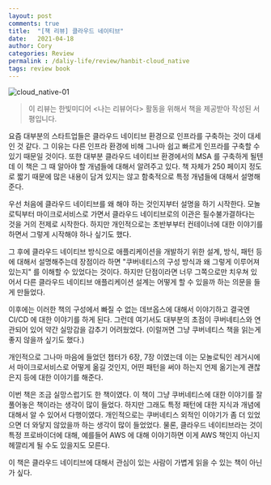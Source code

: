 ```yaml
---
layout: post
comments: true
title:  "[책 리뷰] 클라우드 네이티브"
date:   2021-04-18
author: Cory
categories: Review
permalink : /daliy-life/review/hanbit-cloud_native
tags: review book
---
```


<img src="https://lh3.googleusercontent.com/pw/ACtC-3cwV3AswjZT1-1M-umbtSfkvhfh3VTmbWDD5E4qKEJEZiVdaqWVqjLlIKzaBxKHNXrnGprCdIeqRCeVEvSdwfVLE6n1wf021RHohQo9A-j_CWNj6WdiKz-EpP-GwDAYZjLujSoltjX0Qe8G3t0c0gwn=w960-h720-no?authuser=0" alt="cloud_native-01">

> 이 리뷰는 한빛미디어 <나는 리뷰어다> 활동을 위해서 책을 제공받아 작성된 서평입니다.

요즘 대부분의 스타트업들은 클라우드 네이티브 환경으로 인프라를 구축하는 것이 대세인 것 같다. 그 이유는 다른 인프라 환경에 비해 그나마 쉽고 빠르게 인프라를 구축할 수 있기 때문일 것이다. 또한 대부분 클라우드 네이티브 환경에서의 MSA 를 구축하게 될텐데 이 책은 그 때 알아야 할 개념들에 대해서 알려주고 있다. 책 자체가 250 페이지 정도로 짧기 때문에 많은 내용이 담겨 있지는 않고 함축적으로 특정 개념들에 대해서 설명해준다.

우선 처음에 클라우드 네이티브를 왜 해야 하는 것인지부터 설명을 하기 시작한다. 모놀로틱부터 마이크로서비스로 가면서 클라우드 네이티브로의 이관은 필수불가결하다는 것을 거의 전제로 시작한다. 하지만 개인적으로는 초반부부터 컨테이너에 대한 이야기를 하면서 그렇게 시작해야 하나 싶기도 했다.

그 후에 클라우드 네이티브 방식으로 애플리케이션을 개발하기 위한 설계, 방식, 패턴 등에 대해서 설명해주는데 장점이라 하면 "쿠버네티스의 구성 방식과 왜 그렇게 이루어져 있는지" 를 이해할 수 있었다는 것이다. 하지만 단점이라면 너무 그쪽으로만 치우쳐 있어서 다른 클라우드 네이티브 애플리케이션 설계는 어떻게 할 수 있을까 하는 의문을 들게 만들었다.

이후에는 이러한 책의 구성에서 빠질 수 없는 데브옵스에 대해서 이야기하고 결국엔 CI/CD 에 대한 이야기를 하게 된다. 그런데 여기서도 대부분의 초점이 쿠버네티스와 연관되어 있어 약간 실망감을 감추기 어려웠었다. (이럴꺼면 그냥 쿠버네티스 책을 읽는게 좋지 않을까 싶기도 했다.)

개인적으로 그나마 마음에 들었던 챕터가 6장, 7장 이였는데 이는 모놀로틱인 레거시에서 마이크로서비스로 어떻게 옮길 것인지, 어떤 패턴을 써야 하는지 언제 옮기는게 괜찮은지 등에 대한 이야기를 해준다.

이번 책은 조금 실망스럽기도 한 책이였다. 이 책이 그냥 쿠버네티스에 대한 이야기를 잘 풀어놓은 책이라는 생각이 많이 들었다. 하지만 그래도 특정 패턴에 대한 지식과 개념에 대해서 알 수 있어서 다행이였다. 개인적으로는 쿠버네티스 외적인 이야기가 좀 더 있었으면 더 와닿지 않았을까 하는 생각이 많이 들었었다. 물론, 클라우드 네이티브라는 것이 특정 프로바이더에 대해, 예를들어 AWS 에 대해 이야기하면 이게 AWS 책인지 아닌지 헤깔리게 될 수도 있을지도 모른다.

이 책은 클라우드 네이티브에 대해서 관심이 있는 사람이 가볍게 읽을 수 있는 책이 아닌가 싶다.
